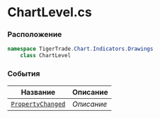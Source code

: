 
# ChartLevel.cs
### Расположение
```csharp
namespace TigerTrade.Chart.Indicators.Drawings  
    class ChartLevel
```

### События
| Название | Описание |
| --- | --- |
| [`PropertyChanged`](./События/PropertyChanged.md) | *Описание* |
